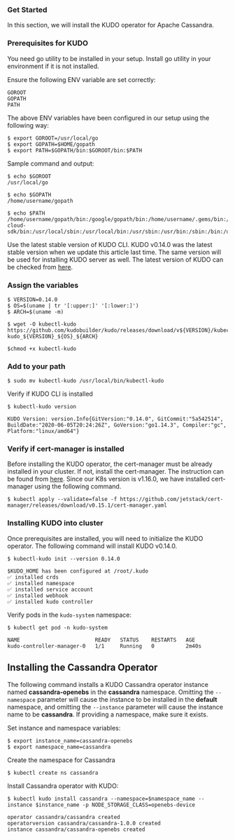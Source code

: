 ### Get Started

In this section, we will install the KUDO operator for Apache Cassandra.

### Prerequisites for KUDO

You need go utility to be installed in your setup. Install go utility in your environment if it is not installed.


Ensure the following ENV variable are set correctly:

```
GOROOT
GOPATH
PATH
```

The above ENV variables have been configured in our setup using the following way:

```
$ export GOROOT=/usr/local/go
$ export GOPATH=$HOME/gopath
$ export PATH=$GOPATH/bin:$GOROOT/bin:$PATH
```

Sample command and output:

```
$ echo $GOROOT
/usr/local/go
```

```
$ echo $GOPATH
/home/username/gopath
```

```
$ echo $PATH
/home/username/gopath/bin:/google/gopath/bin:/home/username/.gems/bin:/usr/local/go/bin:/opt/gradle/bin:/opt/maven/bin:/google/google-cloud-sdk/bin:/usr/local/sbin:/usr/local/bin:/usr/sbin:/usr/bin:/sbin:/bin:/usr/local/nvm/versions/node/v10.14.2/bin:/google/go_appengine:/google/google_appengine:/google/migrate/anthos/
```

Use  the latest stable version of KUDO CLI. KUDO v0.14.0 was the latest stable version when we update this article last time. The same version will be used for installing KUDO server as well. The latest version of KUDO can be checked from [here](https://github.com/kudobuilder/kudo/releases). 

### Assign the variables
```
$ VERSION=0.14.0
$ OS=$(uname | tr '[:upper:]' '[:lower:]')
$ ARCH=$(uname -m)

$ wget -O kubectl-kudo https://github.com/kudobuilder/kudo/releases/download/v${VERSION}/kubectl-kudo_${VERSION}_${OS}_${ARCH}

$chmod +x kubectl-kudo
```

### Add to your path

```
$ sudo mv kubectl-kudo /usr/local/bin/kubectl-kudo
```

Verify if KUDO CLI is installed

```
$ kubectl-kudo version

KUDO Version: version.Info{GitVersion:"0.14.0", GitCommit:"5a542514", BuildDate:"2020-06-05T20:24:26Z", GoVersion:"go1.14.3", Compiler:"gc", Platform:"linux/amd64"}
```

### Verify if cert-manager is installed

Before installing the KUDO operator, the cert-manager must be already installed in your cluster. If not, install the cert-manager.
The instruction can be found from [here](https://cert-manager.io/docs/installation/kubernetes/#installing-with-regular-manifests). Since our K8s version is v1.16.0, we have installed cert-manager using the following command.

```
$ kubectl apply --validate=false -f https://github.com/jetstack/cert-manager/releases/download/v0.15.1/cert-manager.yaml
```


### Installing KUDO into cluster

Once prerequisites are installed, you will need to initialize the KUDO operator. The following command will install KUDO v0.14.0.

```
$ kubectl-kudo init --version 0.14.0

$KUDO_HOME has been configured at /root/.kudo
✅ installed crds
✅ installed namespace
✅ installed service account
✅ installed webhook
✅ installed kudo controller
```

Verify pods in the `kudo-system` namespace:

```
$ kubectl get pod -n kudo-system

NAME                        READY   STATUS    RESTARTS   AGE
kudo-controller-manager-0   1/1     Running   0          2m40s
```

## Installing the Cassandra Operator

The following command installs a KUDO Cassandra operator instance named **cassandra-openebs** in the **cassandra** namespace. Omitting the `--namespace` parameter will cause the instance to be installed in the **default** namespace, and omitting the `--instance` parameter will cause the instance name to be **cassandra**. If providing a namespace, make sure it exists.

Set instance and namespace variables:

```
$ export instance_name=cassandra-openebs
$ export namespace_name=cassandra
```

Create the namespace for Cassandra

```
$ kubectl create ns cassandra
```

Install Cassandra operator with KUDO:

```
$ kubectl kudo install cassandra --namespace=$namespace_name --instance $instance_name -p NODE_STORAGE_CLASS=openebs-device

operator cassandra/cassandra created
operatorversion cassandra/cassandra-1.0.0 created
instance cassandra/cassandra-openebs created
```
